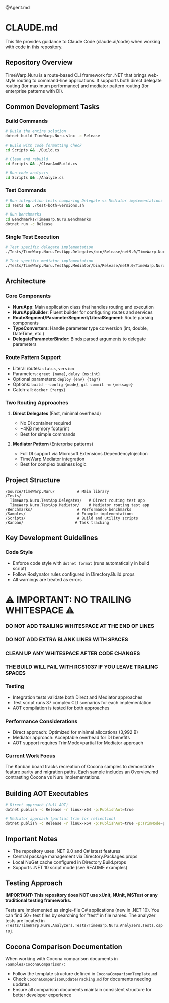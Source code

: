 @Agent.md
# CLAUDE.md

This file provides guidance to Claude Code (claude.ai/code) when working with code in this repository.

## Repository Overview

TimeWarp.Nuru is a route-based CLI framework for .NET that brings web-style routing to command-line applications. It supports both direct delegate routing (for maximum performance) and mediator pattern routing (for enterprise patterns with DI).

## Common Development Tasks

### Build Commands

```bash
# Build the entire solution
dotnet build TimeWarp.Nuru.slnx -c Release

# Build with code formatting check
cd Scripts && ./Build.cs

# Clean and rebuild
cd Scripts && ./CleanAndBuild.cs

# Run code analysis
cd Scripts && ./Analyze.cs
```

### Test Commands

```bash
# Run integration tests comparing Delegate vs Mediator implementations (both JIT and AOT)
cd Tests && ./test-both-versions.sh

# Run benchmarks
cd Benchmarks/TimeWarp.Nuru.Benchmarks
dotnet run -c Release
```

### Single Test Execution

```bash
# Test specific delegate implementation
./Tests/TimeWarp.Nuru.TestApp.Delegates/bin/Release/net9.0/TimeWarp.Nuru.TestApp.Delegates git status

# Test specific mediator implementation  
./Tests/TimeWarp.Nuru.TestApp.Mediator/bin/Release/net9.0/TimeWarp.Nuru.TestApp.Mediator git status
```

## Architecture

### Core Components

- **NuruApp**: Main application class that handles routing and execution
- **NuruAppBuilder**: Fluent builder for configuring routes and services
- **RouteSegment/ParameterSegment/LiteralSegment**: Route parsing components
- **TypeConverters**: Handle parameter type conversion (int, double, DateTime, etc.)
- **DelegateParameterBinder**: Binds parsed arguments to delegate parameters

### Route Pattern Support

- Literal routes: `status`, `version`
- Parameters: `greet {name}`, `delay {ms:int}`
- Optional parameters: `deploy {env} {tag?}`
- Options: `build --config {mode}`, `git commit -m {message}`
- Catch-all: `docker {*args}`

### Two Routing Approaches

1. **Direct Delegates** (Fast, minimal overhead)
   - No DI container required
   - ~4KB memory footprint
   - Best for simple commands

2. **Mediator Pattern** (Enterprise patterns)
   - Full DI support via Microsoft.Extensions.DependencyInjection
   - TimeWarp.Mediator integration
   - Best for complex business logic

## Project Structure

```
/Source/TimeWarp.Nuru/          # Main library
/Tests/
  TimeWarp.Nuru.TestApp.Delegates/   # Direct routing test app
  TimeWarp.Nuru.TestApp.Mediator/    # Mediator routing test app
/Benchmarks/                    # Performance benchmarks
/Samples/                       # Example implementations
/Scripts/                       # Build and utility scripts
/Kanban/                       # Task tracking
```

## Key Development Guidelines

### Code Style
- Enforce code style with `dotnet format` (runs automatically in build script)
- Follow Roslynator rules configured in Directory.Build.props
- All warnings are treated as errors

# ⚠️ IMPORTANT: NO TRAILING WHITESPACE ⚠️
### DO NOT ADD TRAILING WHITESPACE AT THE END OF LINES
### DO NOT ADD EXTRA BLANK LINES WITH SPACES
### CLEAN UP ANY WHITESPACE AFTER CODE CHANGES
### THE BUILD WILL FAIL WITH RCS1037 IF YOU LEAVE TRAILING SPACES

### Testing
- Integration tests validate both Direct and Mediator approaches
- Test script runs 37 complex CLI scenarios for each implementation
- AOT compilation is tested for both approaches

### Performance Considerations
- Direct approach: Optimized for minimal allocations (3,992 B)
- Mediator approach: Acceptable overhead for DI benefits
- AOT support requires TrimMode=partial for Mediator approach

### Current Work Focus
The Kanban board tracks recreation of Cocona samples to demonstrate feature parity and migration paths. Each sample includes an Overview.md contrasting Cocona vs Nuru implementations.

## Building AOT Executables

```bash
# Direct approach (full AOT)
dotnet publish -c Release -r linux-x64 -p:PublishAot=true

# Mediator approach (partial trim for reflection)
dotnet publish -c Release -r linux-x64 -p:PublishAot=true -p:TrimMode=partial
```

## Important Notes

- The repository uses .NET 9.0 and C# latest features
- Central package management via Directory.Packages.props
- Local NuGet cache configured in Directory.Build.props
- Supports .NET 10 script mode (see README examples)

## Testing Approach

**IMPORTANT: This repository does NOT use xUnit, NUnit, MSTest or any traditional testing frameworks.**

Tests are implemented as single-file C# applications (new in .NET 10). You can find 50+ test files by searching for "test" in file names. The analyzer tests are located in `/Tests/TimeWarp.Nuru.Analyzers.Tests/TimeWarp.Nuru.Analyzers.Tests.csproj`.

## Cocona Comparison Documentation

When working with Cocona comparison documents in `/Samples/CoconaComparison/`:
- Follow the template structure defined in `CoconaComparisonTemplate.md`
- Check `CoconaComparisonUpdateTracking.md` for documents needing updates
- Ensure all comparison documents maintain consistent structure for better developer experience